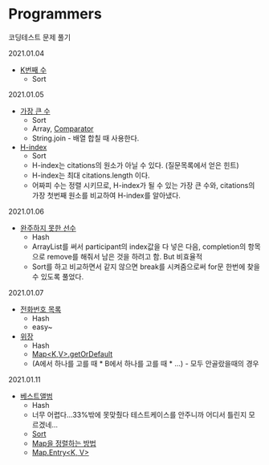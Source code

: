 # Programmers
코딩테스트 문제 풀기

2021.01.04 
  - [K번째 수](https://programmers.co.kr/learn/courses/30/lessons/42748)
    - Sort
  
2021.01.05 
  - [가장 큰 수](https://programmers.co.kr/learn/courses/30/lessons/42746)
    - Sort
    - Array, [Comparator](https://ifuwanna.tistory.com/232)
    - String.join - 배열 합칠 때 사용한다.
  - [H-index](https://programmers.co.kr/learn/courses/30/lessons/42747)
    - Sort
    - H-index는 citations의 원소가 아닐 수 있다. (질문목록에서 얻은 힌트)
    - H-index는 최대 citations.length 이다.
    - 어짜피 수는 정렬 시키므로, H-index가 될 수 있는 가장 큰 수와, citations의 가장 첫번째 원소를 비교하여 H-index를 알아냈다.

2021.01.06
  - [완주하지 못한 선수](https://programmers.co.kr/learn/courses/30/lessons/42576)
    - Hash
    - ArrayList를 써서 participant의 index값을 다 넣은 다음, completion의 항목으로 remove를 해줘서 남은 것을 하려고 함. But 비효율적
    - Sort를 하고 비교하면서 같지 않으면 break를 시켜줌으로써 for문 한번에 찾을 수 있도록 풀었다.
    
2021.01.07
  - [전화번호 목록](https://programmers.co.kr/learn/courses/30/lessons/42577?language=java)
    - Hash
    - easy~
  - [위장](https://programmers.co.kr/learn/courses/30/lessons/42578?language=java)
    - Hash
    - [Map<K,V>.getOrDefault](https://jiwontip.tistory.com/21)
    - (A에서 하나를 고를 때 * B에서 하나를 고를 때 * ...) - 모두 안골랐을때의 경우

2021.01.11
  - [베스트앨범](https://programmers.co.kr/learn/courses/30/lessons/42579)
    - Hash
    - 너무 어렵다...33%밖에 못맞췄다 테스트케이스를 안주니까 어디서 틀린지 모르겠네...
    - [Sort](https://coding-factory.tistory.com/549)
    - [Map을 정렬하는 방법](https://codechacha.com/ko/java-sort-map/)
    - [Map.Entry<K, V>](http://cris.joongbu.ac.kr/course/java/api/java/util/Map.Entry.html)
